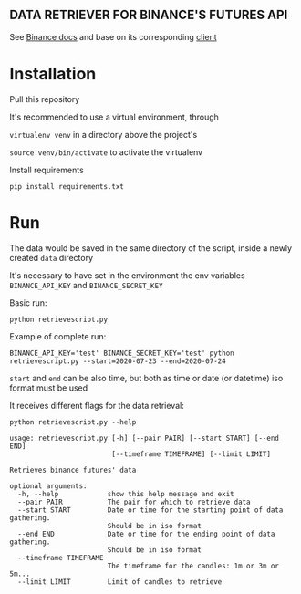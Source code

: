 ## DATA RETRIEVER FOR BINANCE'S FUTURES API

See [Binance docs](https://binance-docs.github.io/apidocs/testnet/en/#general-inf) and base on its corresponding [client](https://github.com/Binance-docs/Binance_Futures_python)

# Installation

Pull this repository

It's recommended to use a virtual environment, through

`virtualenv venv` in a directory above the project's

`source venv/bin/activate` to activate the virtualenv

Install requirements

`pip install requirements.txt`

# Run

The data would be saved in the same directory of the script, inside
a newly created `data` directory

It's necessary to have set in the environment the env variables
`BINANCE_API_KEY` and `BINANCE_SECRET_KEY`

Basic run:

`python retrievescript.py`

Example of complete run:

`BINANCE_API_KEY='test' BINANCE_SECRET_KEY='test' python retrievescript.py --start=2020-07-23 --end=2020-07-24`

`start` and `end` can be also time, but both as time or date (or datetime) iso format must be used

It receives different flags for the data retrieval:

`python retrievescript.py --help`

```
usage: retrievescript.py [-h] [--pair PAIR] [--start START] [--end END]
                         [--timeframe TIMEFRAME] [--limit LIMIT]

Retrieves binance futures' data

optional arguments:
  -h, --help            show this help message and exit
  --pair PAIR           The pair for which to retrieve data
  --start START         Date or time for the starting point of data gathering.
                        Should be in iso format
  --end END             Date or time for the ending point of data gathering.
                        Should be in iso format
  --timeframe TIMEFRAME
                        The timeframe for the candles: 1m or 3m or 5m...
  --limit LIMIT         Limit of candles to retrieve

```
